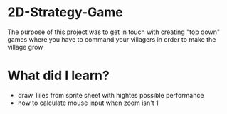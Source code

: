 # 2D-Strategy-Game
The purpose of this project was to get in touch with creating "top down" games where you have to command your villagers in order to make the village grow

# What did I learn?
- draw Tiles from sprite sheet with hightes possible performance
- how to calculate mouse input when zoom isn't 1

